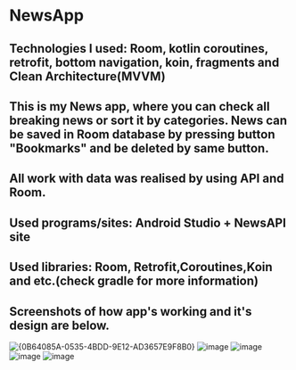 # NewsApp
Technologies I used: Room, kotlin coroutines, retrofit, bottom navigation, koin, fragments and Clean Architecture(MVVM)
--------------------------------------------------------------------------------------
This is my News app, where you can check all breaking news or sort it by categories. News can be saved in Room database by pressing button "Bookmarks" and be deleted by same button. 
--------------------------------------------------------------------------------------
All work with data was realised by using API and Room.
--------------------------------------------------------------------------------------
Used programs/sites: Android Studio + NewsAPI site
--------------------------------------------------------------------------------------
Used libraries: Room, Retrofit,Coroutines,Koin and etc.(check gradle for more information)
--------------------------------------------------------------------------------------
Screenshots of how app's working and it's design are below.  
--------------------------------------------------------------------------------------
![{0B64085A-0535-4BDD-9E12-AD3657E9F8B0}](https://github.com/user-attachments/assets/90da9b9b-81e5-43f8-aa91-b3edc99c79b4)
![image](https://github.com/user-attachments/assets/b86328ed-48f0-4421-aa4b-c84f4c124945)
![image](https://github.com/user-attachments/assets/df600185-5638-4d8c-9ad2-eec663e103c0)
![image](https://github.com/user-attachments/assets/23ea5ffc-ac39-4852-b5a9-2017db1c6c2f)
![image](https://github.com/user-attachments/assets/659a4b7e-7d74-4b6a-baf4-6a85d22cb84f)

